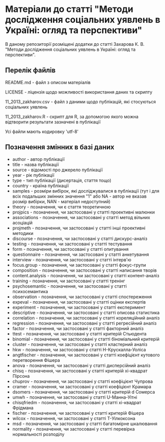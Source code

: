 Матеріали до статті "Методи дослідження соціальних уявлень в Україні: огляд та перспективи"
===========================================================================================

В даному репозиторії розміщені додатки до статті Захарова К. В. "Методи дослідження соціальних уявлень в Україні: огляд та перспективи".

Перелік файлів
--------------

README.md - файл з описом матеріалів

LICENSE - ліцензія щодо можливості використання даних та скрипту

11_2013_zakharov.csv - файл з даними щодо публікацій, які стосуються соціальних уявлень

11_2013_zakharov.R - скрипт для R, за допомогою якого можна відтворити результати зазначені в публікації

Усі файли мають кодировку 'utf-8'

Позначення змінних в базі даних
-------------------------------

* author - автор публікації
* title - назва публікації
* source - відомості про джерело публікації
* year - рік публікації
* type - тип публікації (дисертація, стаття тощо)
* country - країна публікації
* samples - розміри вибірок, які досліджувалися в публікації (тут і для всіх подальших змінних значення "1" або NA - автор не вказав розмір вибірки, NAN - матеріал недоступний)
* theory - позначення, чи є стаття теоретичною
* projpics - позначення, чи застосовані у статті проективні малюнки
* associations - позначення, чи застосовані у статті метод вільних асоціацій
* projmeth - позначення, чи застосовані у статті інші проективні методики
* discourse - позначення, чи застосовані у статті дискурс-аналіз
* testing - позначення, чи застосовані у статті тестування
* form - позначення, чи застосовані у статті опитування
* questionnaire - позначення, чи застосовані у статті анкетування
* interview - позначення, чи застосовані у статті інтерв'ю
* focus.group - позначення, чи застосовані у статті фокус-групи
* composition - позначення, чи застосовані у статті написання творів
* content.analysis - позначення, чи застосовані у статті контент-аналіз
* training - позначення, чи застосовані у статті тренінг
* psychosemantic - позначення, чи застосовані у статті психосемантика
* observation - позначення, чи застосовані у статті спостереження
* expeval - позначення, чи застосовані у статті оцінки експертів
* experiment - позначення, чи застосовані у статті експеримент
* descriptive - позначення, чи застосовані у статті описова статистика
* correlation - позначення, чи застосовані у статті кореляційний аналіз
* regression - позначення, чи застосовані у статті регресійний аналіз
* factor - позначення, чи застосовані у статті факторний аналіз
* ttest - позначення, чи застосовані у статті критерій Стьюдента
* binomial - позначення, чи застосовані у статті біноміальний критерій
* cluster - позначення, чи застосовані у статті кластерний аналіз
* hkw - позначення, чи застосовані у статті H-Крускалла-Уоліса
* angtfischer - позначення, чи застосовані у статті коефіцієнт кутового перетворення Фішера
* anova - позначення, чи застосовані у статті дисперсійний аналіз
* chisq - позначення, чи застосовані у статті критерій хі-квадрат Пірсона
* chuprov - позначення, чи застосовані у статті коефіцієнт Чупрова
* cramer - позначення, чи застосовані у статті коефіцієнт Крамара
* dsomers - позначення, чи застосовані у статті критерій d Сомерса
* umwh - позначення, чи застосовані у статті U-Манна-Уітні
* chisqfriedm - позначення, чи застосовані у статті хі-квадрат Фрідмана
* fischer - позначення, чи застосовані у статті критерій Фішера
* wilcox - позначення, чи застосовані у статті T-Уілкоксона
* msd - позначення, чи застосовані у статті багатомірне шкалювання
* normality - позначення, чи застосовані у статті перевірка нормальності розподілу
